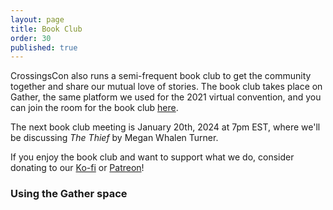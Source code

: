 ```yaml
---
layout: page
title: Book Club
order: 30
published: true
---
```

CrossingsCon also runs a semi-frequent book club to get the community together and share our mutual love of stories. The book club takes place on Gather, the same platform we used for the 2021 virtual convention, and you can join the room for the book club [here](https://app.gather.town/app/UTJowCQNBVZCyla3/CrossingsCon%20Bookclub).

The next book club meeting is January 20th, 2024 at 7pm EST, where we'll be discussing *The Thief* by Megan Whalen Turner. 

If you enjoy the book club and want to support what we do, consider donating to our [Ko-fi](https://ko-fi.com/emfozzing) or [Patreon](https://www.patreon.com/emfozzing)! 

### Using the Gather space

<!-- <img src="/images/book_club_gather.png" alt="A map of the gather space used for the book club" width="400" style="display: flex; margin: auto;"/> -->
